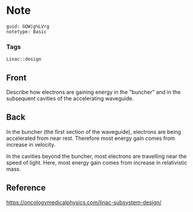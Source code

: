# Note
```
guid: GQW|g%LVrg
notetype: Basic
```

### Tags
```
Linac::design
```

## Front
Describe how electrons are gaining energy in the "buncher" and in the subsequent cavities of the accelerating waveguide.

## Back
In the buncher (the first section of the waveguide), electrons are being accelerated from near rest. Therefore most energy gain comes from increase in velocity.

In the cavities beyond the buncher, most electrons are travelling near the speed of light. Here, most energy gain comes from increase in relativistic mass.

## Reference
<a href="https://oncologymedicalphysics.com/linac-subsystem-design/">https://oncologymedicalphysics.com/linac-subsystem-design/</a>

